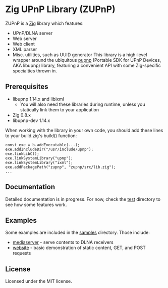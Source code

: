 # Zig UPnP Library (ZUPnP)
ZUPnP is a [Zig](https://ziglang.org/) library which features:
* UPnP/DLNA server
* Web server
* Web client
* XML parser
* Misc. utilities, such as UUID generator
This library is a high-level wrapper around the ubiquitous [pupnp](https://pupnp.sourceforge.io/) (Portable SDK for UPnP Devices, AKA libupnp) library, featuring a convenient API with some Zig-specific specialties thrown in.

## Prerequisites
* libupnp 1.14.x and libixml
  * You will also need these libraries during runtime, unless you statically link them to your application
* Zig 0.8.x
* libupnp-dev 1.14.x

When working with the library in your own code, you should add these lines to your build.zig's build() function:
```zig
const exe = b.addExecutable(...);
exe.addIncludeDir("/usr/include/upnp");
exe.linkLibC();
exe.linkSystemLibrary("upnp");
exe.linkSystemLibrary("ixml");
exe.addPackagePath("zupnp", "zupnp/src/lib.zig");
...
```

## Documentation
Detailed documentation is in progress. For now, check the [test](test) directory to see how some features work.

## Examples
Some examples are included in the [samples](samples) directory. Those include:
* [mediaserver](samples/mediaserver) - serve contents to DLNA receivers
* [website](samples/website) - basic demonstration of static content, GET, and POST requests

## License
Licensed under the MIT license.
